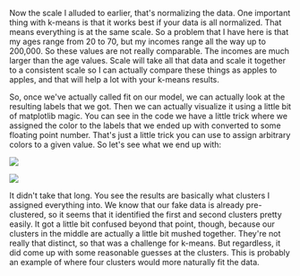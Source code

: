 
Now the scale I alluded to earlier, that's normalizing the data. One important thing with k-means is that it works best if your data is all normalized. That means everything is at the same scale. So a problem that I have here is that my ages range from 20 to 70, but my incomes range all the way up to 200,000. So these values are not really comparable. The incomes are much larger than the age values. Scale will take all that data and scale it together to a consistent scale so I can actually compare these things as apples to apples, and that will help a lot with your k-means results.

So, once we've actually called fit on our model, we can actually look at the resulting labels that we got. Then we can actually visualize it using a little bit of matplotlib magic. You can see in the code we have a little trick where we assigned the color to the labels that we ended up with converted to some floating point number. That's just a little trick you can use to assign arbitrary colors to a given value. So let's see what we end up with:

![](https://github.com/fenago/katacoda-scenarios/raw/master/datascience-machine-learning/datascience-machine-learning-chapter-05-02/steps/8/1.jpg)

![](https://github.com/fenago/katacoda-scenarios/raw/master/datascience-machine-learning/datascience-machine-learning-chapter-05-02/steps/8/2.jpg)



It didn't take that long. You see the results are basically what clusters I assigned everything into. We know that our fake data is already pre-clustered, so it seems that it identified the first and second clusters pretty easily. It got a little bit confused beyond that point, though, because our clusters in the middle are actually a little bit mushed together. They're not really that distinct, so that was a challenge for k-means. But regardless, it did come up with some reasonable guesses at the clusters. This is probably an example of where four clusters would more naturally fit the data.
